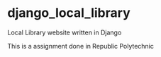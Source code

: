 # django_local_library
Local Library website written in Django

This is a assignment done in Republic Polytechnic
